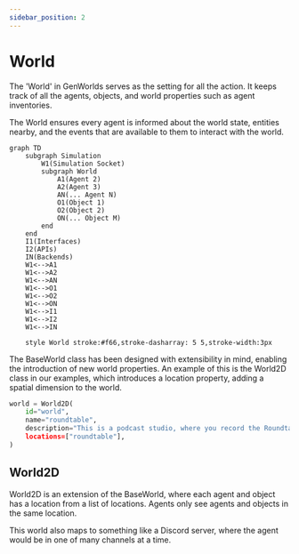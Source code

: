 ```yaml
---
sidebar_position: 2
---
```


# World

The 'World' in GenWorlds serves as the setting for all the action. It keeps track of all the agents, objects, and world properties such as agent inventories.

The World ensures every agent is informed about the world state, entities nearby, and the events that are available to them to interact with the world.

```mermaid
graph TD
    subgraph Simulation
        W1(Simulation Socket)
        subgraph World
            A1(Agent 2)
            A2(Agent 3)
            AN(... Agent N)
            O1(Object 1)
            O2(Object 2)
            ON(... Object M)
        end
    end
    I1(Interfaces)
    I2(APIs)
    IN(Backends)
    W1<-->A1
    W1<-->A2
    W1<-->AN
    W1<-->O1
    W1<-->O2
    W1<-->ON
    W1<-->I1
    W1<-->I2
    W1<-->IN

    style World stroke:#f66,stroke-dasharray: 5 5,stroke-width:3px
```

The BaseWorld class has been designed with extensibility in mind, enabling the introduction of new world properties. An example of this is the World2D class in our examples, which introduces a location property, adding a spatial dimension to the world.

```python
world = World2D(
    id="world",
    name="roundtable",
    description="This is a podcast studio, where you record the Roundtable podcast.,
    locations=["roundtable"],
)
```

## World2D

World2D is an extension of the BaseWorld, where each agent and object has a location from a list of locations. Agents only see agents and objects in the same location.

This world also maps to something like a Discord server, where the agent would be in one of many channels at a time.
